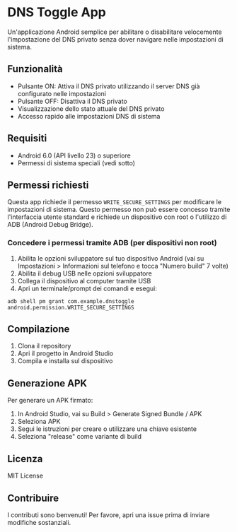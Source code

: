 # DNS Toggle App

Un'applicazione Android semplice per abilitare o disabilitare velocemente l'impostazione del DNS privato senza dover navigare nelle impostazioni di sistema.

## Funzionalità

- Pulsante ON: Attiva il DNS privato utilizzando il server DNS già configurato nelle impostazioni
- Pulsante OFF: Disattiva il DNS privato
- Visualizzazione dello stato attuale del DNS privato
- Accesso rapido alle impostazioni DNS di sistema

## Requisiti

- Android 6.0 (API livello 23) o superiore
- Permessi di sistema speciali (vedi sotto)

## Permessi richiesti

Questa app richiede il permesso `WRITE_SECURE_SETTINGS` per modificare le impostazioni di sistema. Questo permesso non può essere concesso tramite l'interfaccia utente standard e richiede un dispositivo con root o l'utilizzo di ADB (Android Debug Bridge).

### Concedere i permessi tramite ADB (per dispositivi non root)

1. Abilita le opzioni sviluppatore sul tuo dispositivo Android (vai su Impostazioni > Informazioni sul telefono e tocca "Numero build" 7 volte)
2. Abilita il debug USB nelle opzioni sviluppatore
3. Collega il dispositivo al computer tramite USB
4. Apri un terminale/prompt dei comandi e esegui:

```
adb shell pm grant com.example.dnstoggle android.permission.WRITE_SECURE_SETTINGS
```

## Compilazione

1. Clona il repository
2. Apri il progetto in Android Studio
3. Compila e installa sul dispositivo

## Generazione APK

Per generare un APK firmato:

1. In Android Studio, vai su Build > Generate Signed Bundle / APK
2. Seleziona APK
3. Segui le istruzioni per creare o utilizzare una chiave esistente
4. Seleziona "release" come variante di build

## Licenza

MIT License

## Contribuire

I contributi sono benvenuti! Per favore, apri una issue prima di inviare modifiche sostanziali.
